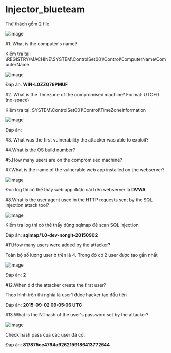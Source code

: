 # Injector_blueteam

Thử thách gồm 2 file

![image](https://user-images.githubusercontent.com/72652376/217188135-efd5f071-d41e-4291-803f-f4021a680449.png)


#1. What is the computer's name?

Kiểm tra tại: \REGISTRY\MACHINE\SYSTEM\ControlSet001\Control\ComputerName\ComputerName

![image](https://user-images.githubusercontent.com/72652376/217188576-edc313d7-53c6-4673-b631-e569363be995.png)

Đáp án: **WIN-L0ZZQ76PMUF**



#2. What is the Timezone of the compromised machine? Format: UTC+0 (no-space)

Kiểm tra tại: SYSTEM\ControlSet001\Control\TimeZoneInformation

![image](https://user-images.githubusercontent.com/72652376/217189046-4835b572-ac7c-4165-9a8c-d772eb578e83.png)

Đáp án:

#3. What was the first vulnerability the attacker was able to exploit?

#4.What is the OS build number?

#5.How many users are on the compromised machine?

#7.What is the name of the vulnerable web app installed on the webserver?

![image](https://user-images.githubusercontent.com/72652376/217189651-691c852e-ba06-41c9-a369-544c94964d79.png)

Đọc log thì có thể thấy web app được cài trên webserver là **DVWA**

#8.What is the user agent used in the HTTP requests sent by the SQL injection attack tool?

![image](https://user-images.githubusercontent.com/72652376/217190302-7194ff1b-2e8a-4067-99cb-f96a6851958b.png)

Kiểm tra log thì có thể thấy dùng sqlmap để scan SQL injection

Đáp án:  **sqlmap/1.0-dev-nongit-20150902**

#11.How many users were added by the attacker?

Toàn bộ số lượng user ở trên là 4. Trong đó có 2 user được tạo gần nhất

![image](https://user-images.githubusercontent.com/72652376/217190961-a159d1de-aee5-4561-a0ca-3687f9a24df6.png)

Đáp án: **2**

#12.When did the attacker create the first user?

Theo hình trên thì nghĩa là user1 được hacker tạo đầu tiên

Đáp án:  **2015-09-02 09:05:06 UTC**

#13.What is the NThash of the user's password set by the attacker?

![image](https://user-images.githubusercontent.com/72652376/217194762-090e8e51-b892-4c9e-bed9-95ee15119990.png)

Check hash pass của các user đã có.

Đáp án: **817875ce4794a9262159186413772644**
